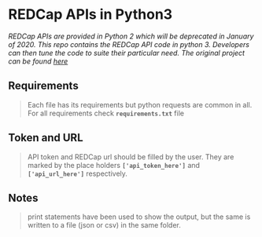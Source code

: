# REDCap APIs in Python3

_REDCap APIs are provided in Python 2 which will be deprecated in January of 2020.
This repo contains the REDCap API code in python 3. Developers can then tune the code to suite their particular need.
The original project can be found [here](https://github.com/redcap-tools/PyCap)_

## Requirements
> Each file has its requirements but python requests are common in all. For all requirements check **`requirements.txt`** file

## Token and URL
> API token and REDCap url should be filled by the user. They are marked by the place holders **`['api_token_here']`** and **`['api_url_here']`** respectively.

## Notes
> print statements have been used to show the output, but the same is written to a file (json or csv) in the same folder.
